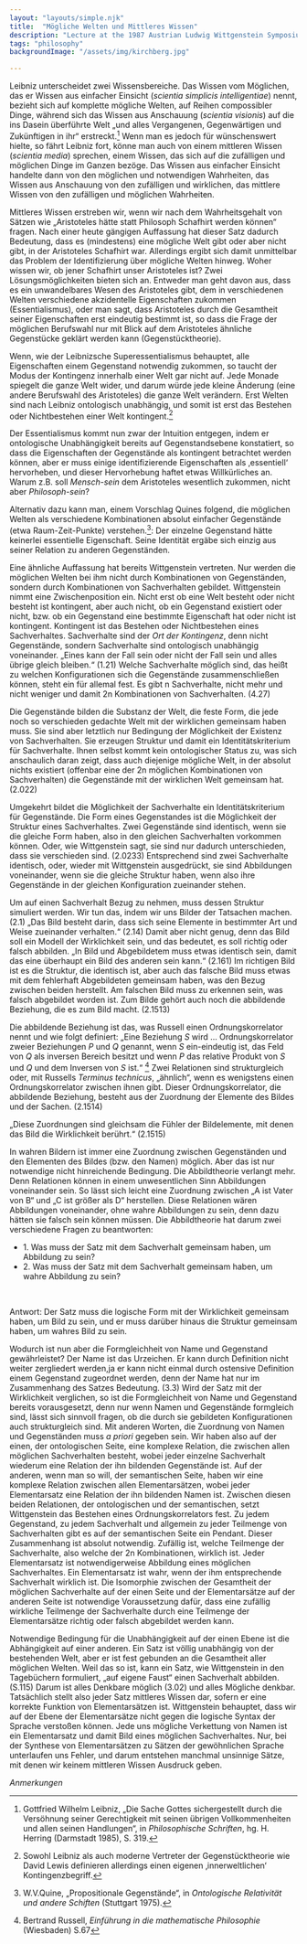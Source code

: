 ```yaml
---
layout: "layouts/simple.njk"
title:  "Mögliche Welten und Mittleres Wissen"
description: "Lecture at the 1987 Austrian Ludwig Wittgenstein Symposium"
tags: "philosophy"
backgroundImage: "/assets/img/kirchberg.jpg"

---
```

Leibniz unterscheidet zwei Wissensbereiche. Das Wissen vom Möglichen, das er Wissen aus einfacher Einsicht (*scientia simplicis intelligentiae*) nennt, bezieht sich auf komplette mögliche Welten, auf Reihen compossibler Dinge, während sich das Wissen aus Anschauung (*scientia visionis*) auf die ins Dasein überführte Welt „und alles Vergangenen, Gegenwärtigen und Zukünftigen in ihr“ erstreckt.[^f1] Wenn man es jedoch für wünschenswert hielte, so fährt Leibniz fort, könne man auch von einem mittleren Wissen (*scientia media*) sprechen, einem Wissen, das sich auf die zufälligen und möglichen Dinge im Ganzen bezöge. Das Wissen aus einfacher Einsicht handelte dann von den möglichen und notwendigen Wahrheiten, das Wissen aus Anschauung von den zufälligen und wirklichen, das mittlere Wissen von den zufälligen und möglichen Wahrheiten.

Mittleres Wissen erstreben wir, wenn wir nach dem Wahrheitsgehalt von Sätzen wie „Aristoteles hätte statt Philosoph Schafhirt werden können“ fragen. Nach einer heute gängigen Auffassung hat dieser Satz dadurch Bedeutung, dass es (mindestens) eine mögliche Welt gibt oder aber nicht gibt, in der Aristoteles Schafhirt war. Allerdings ergibt sich damit unmittelbar das Problem der Identifizierung über mögliche Welten hinweg. Woher wissen wir, ob jener Schafhirt unser Aristoteles ist? Zwei Lösungsmöglichkeiten bieten sich an. Entweder man geht davon aus, dass es ein unwandelbares Wesen des Aristoteles gibt, dem in verschiedenen Welten verschiedene akzidentelle Eigenschaften zukommen (Essentialismus), oder man sagt, dass Aristoteles durch die Gesamtheit seiner Eigenschaften erst eindeutig bestimmt ist, so dass die Frage der möglichen Berufswahl nur mit Blick auf dem Aristoteles ähnliche Gegenstücke geklärt werden kann (Gegenstücktheorie).

Wenn, wie der Leibnizsche Superessentialismus behauptet, alle Eigenschaften einem Gegenstand notwendig zukommen, so taucht der Modus der Kontingenz innerhalb einer Welt gar nicht auf. Jede Monade spiegelt die ganze Welt wider, und darum würde jede kleine Änderung (eine andere Berufswahl des Aristoteles) die ganze Welt verändern. Erst Welten sind nach Leibniz ontologisch unabhängig, und somit ist erst das Bestehen oder Nichtbestehen einer Welt kontingent.[^f2]

Der Essentialismus kommt nun zwar der Intuition entgegen, indem er ontologische Unabhängigkeit bereits auf Gegenstandsebene konstatiert, so dass die Eigenschaften der Gegenstände als kontingent betrachtet werden können, aber er muss einige identifizierende Eigenschaften als ‚essentiell‘ hervorheben, und dieser Hervorhebung haftet etwas Willkürliches an. Warum z.B. soll *Mensch-sein* dem Aristoteles wesentlich zukommen, nicht aber *Philosoph-sein*?

Alternativ dazu kann man, einem Vorschlag Quines folgend, die möglichen Welten als verschiedene Kombinationen absolut einfacher Gegenstände (etwa Raum-Zeit-Punkte) verstehen.[^f3]:  Der einzelne Gegenstand hätte keinerlei essentielle Eigenschaft. Seine Identität ergäbe sich einzig aus seiner Relation zu anderen Gegenständen.

Eine ähnliche Auffassung hat bereits Wittgenstein vertreten. Nur werden die möglichen Welten bei ihm nicht durch Kombinationen von Gegenständen, sondern durch Kombinationen von Sachverhalten gebildet. Wittgenstein nimmt eine Zwischenposition ein. Nicht erst ob eine Welt besteht oder nicht besteht ist kontingent, aber auch nicht, ob ein Gegenstand existiert oder nicht, bzw. ob ein Gegenstand eine bestimmte Eigenschaft hat oder nicht ist kontingent. Kontingent ist das Bestehen oder Nichtbestehen eines Sachverhaltes. Sachverhalte sind der *Ort der Kontingenz*, denn nicht Gegenstände, sondern Sachverhalte sind ontologisch unabhängig voneinander. „Eines kann der Fall sein oder nicht der Fall sein und alles übrige gleich bleiben.“ (1.21) Welche Sachverhalte möglich sind, das heißt zu welchen Konfigurationen sich die Gegenstände zusammenschließen können, steht ein für allemal fest. Es gibt n Sachverhalte, nicht mehr und nicht weniger und damit 2n Kombinationen von Sachverhalten. (4.27)

Die Gegenstände bilden die Substanz der Welt, die feste Form, die jede noch so verschieden gedachte Welt mit der wirklichen gemeinsam haben muss. Sie sind aber letztlich nur Bedingung der Möglichkeit der Existenz von Sachverhalten. Sie erzeugen Struktur und damit ein Identitätskriterium für Sachverhalte. Ihnen selbst kommt kein ontologischer Status zu, was sich anschaulich daran zeigt, dass auch diejenige mögliche Welt, in der absolut nichts existiert (offenbar eine der 2n möglichen Kombinationen von Sachverhalten) die Gegenstände mit der wirklichen Welt gemeinsam hat. (2.022)

Umgekehrt bildet die Möglichkeit der Sachverhalte ein Identitätskriterium für Gegenstände. Die Form eines Gegenstandes ist die Möglichkeit der Struktur eines Sachverhaltes. Zwei Gegenstände sind identisch, wenn sie die gleiche Form haben, also in den gleichen Sachverhalten vorkommen können. Oder, wie Wittgenstein sagt, sie sind nur dadurch unterschieden, dass sie verschieden sind. (2.0233) Entsprechend sind zwei Sachverhalte identisch, oder, wieder mit Wittgenstein ausgedrückt, sie sind Abbildungen voneinander, wenn sie die gleiche Struktur haben, wenn also ihre Gegenstände in der gleichen Konfiguration zueinander stehen.

Um auf einen Sachverhalt Bezug zu nehmen, muss dessen Struktur simuliert werden. Wir tun das, indem wir uns Bilder der Tatsachen machen. (2.1) „Das Bild besteht darin, dass sich seine Elemente in bestimmter Art und Weise zueinander verhalten.“ (2.14) Damit aber nicht genug, denn das Bild soll ein Modell der Wirklichkeit sein, und das bedeutet, es soll richtig oder falsch abbilden. „In Bild und Abgebildetem muss etwas identisch sein, damit das eine überhaupt ein Bild des anderen sein kann.“ (2.161) Im richtigen Bild ist es die Struktur, die identisch ist, aber auch das falsche Bild muss etwas mit dem fehlerhaft Abgebildeten gemeinsam haben, was den Bezug zwischen beiden herstellt. Am falschen Bild muss zu erkennen sein, was falsch abgebildet worden ist. Zum Bilde gehört auch noch die abbildende Beziehung, die es zum Bild macht. (2.1513)

Die abbildende Beziehung ist das, was Russell einen Ordnungskorrelator nennt und wie folgt definiert: „Eine Beziehung *S* wird ... Ordnungskorrelator zweier Beziehungen *P* und *Q* genannt, wenn *S* ein-eindeutig ist, das Feld von *Q* als inversen Bereich besitzt und wenn *P* das relative Produkt von *S* und *Q* und dem Inversen von *S* ist.“ [^f4]  Zwei Relationen sind strukturgleich oder, mit Russells *Terminus technicus*, „ähnlich“, wenn es wenigstens einen Ordnungskorrelator zwischen ihnen gibt. Dieser Ordnungskorrelator, die abbildende Beziehung, besteht aus der Zuordnung der Elemente des Bildes und der Sachen. (2.1514) 

„Diese Zuordnungen sind gleichsam die Fühler der Bildelemente, mit denen das Bild die Wirklichkeit berührt.“ (2.1515)

In wahren Bildern ist immer eine Zuordnung zwischen Gegenständen und den Elementen des Bildes (bzw. den Namen) möglich. Aber das ist nur notwendige nicht hinreichende Bedingung. Die Abbildtheorie verlangt mehr. Denn Relationen können in einem unwesentlichen Sinn Abbildungen voneinander sein. So lässt sich leicht eine Zuordnung zwischen „A ist Vater von B“ und „C ist größer als D“ herstellen. Diese Relationen wären Abbildungen voneinander, ohne wahre Abbildungen zu sein, denn dazu hätten sie falsch sein können müssen. Die Abbildtheorie hat darum zwei verschiedene Fragen zu beantworten:

<ul class="no-bullets">
 <li>1. Was muss der Satz mit dem Sachverhalt gemeinsam haben, um Abbildung zu sein? </li>
 <li>2. Was muss der Satz mit dem Sachverhalt gemeinsam haben, um wahre Abbildung zu sein? </li>
 </ul>
</br>

 Antwort: Der Satz muss die logische Form mit der Wirklichkeit gemeinsam haben, um Bild zu sein, und er muss darüber hinaus die Struktur gemeinsam haben, um wahres Bild zu sein.

Wodurch ist nun aber die Formgleichheit von Name und Gegenstand gewährleistet? Der Name ist das Urzeichen. Er kann durch Definition nicht weiter zergliedert werden,ja er kann nicht einmal durch ostensive Definition einem Gegenstand zugeordnet werden, denn der Name hat nur im Zusammenhang des Satzes Bedeutung. (3.3) Wird der Satz mit der Wirklichkeit verglichen, so ist die Formgleichheit von Name und Gegenstand bereits vorausgesetzt, denn nur wenn Namen und Gegenstände formgleich sind, lässt sich sinnvoll fragen, ob die durch sie gebildeten Konfigurationen auch strukturgleich sind. Mit anderen Worten, die Zuordnung von Namen und Gegenständen muss *a priori* gegeben sein. Wir haben also auf der einen, der ontologischen Seite, eine komplexe Relation, die zwischen allen möglichen Sachverhalten besteht, wobei jeder einzelne Sachverhalt wiederum eine Relation der ihn bildenden Gegenstände ist. Auf der anderen, wenn man so will, der semantischen Seite, haben wir eine komplexe Relation zwischen allen Elementarsätzen, wobei jeder Elementarsatz eine Relation der ihn bildenden Namen ist. Zwischen diesen beiden Relationen, der ontologischen und der semantischen, setzt Wittgenstein das Bestehen eines Ordnungskorrelators fest. Zu jedem Gegenstand, zu jedem Sachverhalt und allgemein zu jeder Teilmenge von Sachverhalten gibt es auf der semantischen Seite ein Pendant. Dieser Zusammenhang ist absolut notwendig. Zufällig ist, welche Teilmenge der Sachverhalte, also welche der 2n Kombinationen, wirklich ist. Jeder Elementarsatz ist notwendigerweise Abbildung eines möglichen Sachverhaltes. Ein Elementarsatz ist wahr, wenn der ihm entsprechende Sachverhalt wirklich ist. Die Isomorphie zwischen der Gesamtheit der möglichen Sachverhalte auf der einen Seite und der Elementarsätze auf der anderen Seite ist notwendige Voraussetzung dafür, dass eine zufällig wirkliche Teilmenge der Sachverhalte durch eine Teilmenge der Elementarsätze richtig oder falsch abgebildet werden kann.

Notwendige Bedingung für die Unabhängigkeit auf der einen Ebene ist die Abhängigkeit auf einer anderen. Ein Satz ist völlig unabhängig von der bestehenden Welt, aber er ist fest gebunden an die Gesamtheit aller möglichen Welten. Weil das so ist, kann ein Satz, wie Wittgenstein in den Tagebüchern formuliert, „auf eigene Faust“ einen Sachverhalt abbilden. (S.115) Darum ist alles Denkbare möglich (3.02) und alles Mögliche denkbar. Tatsächlich stellt also jeder Satz mittleres Wissen dar, sofern er eine korrekte Funktion von Elementarsätzen ist. Wittgenstein behauptet, dass wir auf der Ebene der Elementarsätze nicht gegen die logische Syntax der Sprache verstoßen können. Jede uns mögliche Verkettung von Namen ist ein Elementarsatz und damit Bild eines möglichen Sachverhaltes. Nur, bei der Synthese von Elementarsätzen zu Sätzen der gewöhnlichen Sprache unterlaufen uns Fehler, und darum entstehen manchmal unsinnige Sätze, mit denen wir keinem mittleren Wissen Ausdruck geben.

*Anmerkungen*

[^f1]: Gottfried Wilhelm Leibniz, „Die Sache Gottes sichergestellt durch die Versöhnung seiner Gerechtigkeit mit seinen übrigen Vollkommenheiten und allen seinen Handlungen“, in *Philosophische Schriften*, hg. H. Herring (Darmstadt 1985), S. 319.
[^f2]: Sowohl Leibniz als auch moderne Vertreter der Gegenstücktheorie wie David Lewis definieren allerdings einen eigenen ‚innerweltlichen‘ Kontingenzbegriff.
[^f3]: W.V.Quine, „Propositionale Gegenstände“, in *Ontologische Relativität und andere Schiften* (Stuttgart 1975).
[^f4]: Bertrand Russell, *Einführung in die mathematische Philosophie* (Wiesbaden) S.67 
